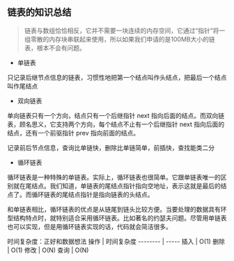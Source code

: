 链表的知识总结
---

> 链表与数组恰恰相反，它并不需要一块连续的内存空间，它通过“指针”将一组零散的内存块串联起来使用，所以如果我们申请的是100MB大小的链表，根本不会有问题。

- 单链表

只记录后继节点信息的链表，习惯性地把第一个结点叫作头结点，把最后一个结点叫作尾结点

- 双向链表

单向链表只有一个方向，结点只有一个后继指针 next 指向后面的结点。而双向链表，顾名思义，它支持两个方向，每个结点不止有一个后继指针 next 指向后面的结点，还有一个前驱指针 prev 指向前面的结点。

记录前后节点信息，查询比单链快，删除比单链简单，前插快，查找能类二分

- 循环链表

循环链表是一种特殊的单链表。实际上，循环链表也很简单。它跟单链表唯一的区别就在尾结点。我们知道，单链表的尾结点指针指向空地址，表示这就是最后的结点了。而循环链表的尾结点指针是指向链表的头结点。

和单链表相比，循环链表的优点是从链尾到链头比较方便。当要处理的数据具有环型结构特点时，就特别适合采用循环链表。比如著名的约瑟夫问题。尽管用单链表也可以实现，但是用循环链表实现的话，代码就会简洁很多。

时间复杂度：正好和数据想法
操作     | 时间复杂度
-------- | -----
插入  | O(1)
删除  | O(1)
修改  | O(N)
查询  | O(N)
